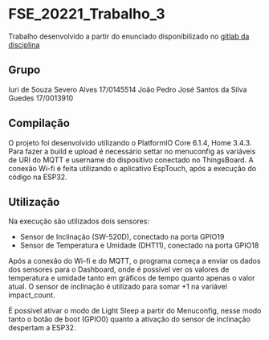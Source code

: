 # FSE_20221_Trabalho_3

Trabalho desenvolvido a partir do enunciado disponibilizado no [gitlab da disciplina](https://gitlab.com/fse_fga/trabalhos-2022_1/trabalho-3-2022-1)

## Grupo
Iuri de Souza Severo Alves 17/0145514
João Pedro José Santos da Silva Guedes 17/0013910

## Compilação

O projeto foi desenvolvido utilizando o PlatformIO Core 6.1.4, Home 3.4.3. Para fazer a build e upload é necessário settar no menuconfig as variáveis de URI do MQTT e username do dispositivo conectado no ThingsBoard. A conexão Wi-fi é feita utilizando o aplicativo EspTouch, após a execução do código na ESP32.

## Utilização

Na execução são utilizados dois sensores:
* Sensor de Inclinação (SW-520D), conectado na porta GPIO19
* Sensor de Temperatura e Umidade (DHT11), conectado na porta GPIO18

Após a conexão do Wi-fi e do MQTT, o programa começa a enviar os dados dos sensores para o Dashboard, onde é possível ver os valores de temperatura e umidade tanto em gráficos de tempo quanto apenas o valor atual. O sensor de inclinação é utilizado para somar +1 na variável impact_count.

É possível ativar o modo de Light Sleep a partir do Menuconfig, nesse modo tanto o botão de boot (GPIO0) quanto a ativação do sensor de inclinação despertam a ESP32.

